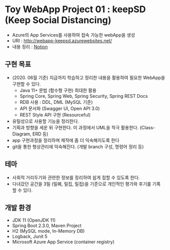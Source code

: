 # Toy WebApp Project 01 : keepSD (Keep Social Distancing)
- Azure의 App Services를 사용하여 접속 가능한 webApp을 생성
- URI : http://webapp-keepsd.azurewebsites.net/
- 내용 정리 : [Notion](https://www.notion.so/gentledot/KeepSD-f52e5ad2d79249babb720b03ec5bb83e)

## 구현 목표
- (2020. 06월 기준) 지금까지 학습하고 정리한 내용을 활용하여 필요한 WebApp을 구현할 수 있다.
    - Java 11+ 문법 (함수형 구현) 최대한 활용
    - Spring Core, Spring Web, Spring Security, Spring REST Docs
    - RDB 사용 : DDL, DML (MySQL 기준) 
    - API 문서화 (Swagger UI, Open API 3.0)
    - REST Style API 구현 (Resourceful)
- 유틸성으로 사용할 기능을 정리한다.
- 기획과 방향을 세운 뒤 구현한다. 이 과정에서 UML을 적극 활용한다. (Class-Diagram, ERD 등)
- app 구현과정을 정리하며 제작에 좀 더 익숙해지도록 한다
- git을 통한 형상관리에 익숙해진다. (개발 branch 구성, 명령어 정리 등)

## 테마
- 사회적 거리두기와 관련한 정보를 정리하여 쉽게 접할 수 있도록 한다.
- 다녀갔던 공간을 3밀 (밀폐, 밀집, 밀접)을 기준으로 개인적인 평가와 후기를 기록 할 수 있다.

## 개발 환경
- JDK 11 (OpenJDK 11)
- Spring Boot 2.3.0, Maven Project
- H2 (MySQL mode, In-Memory DB)
- Logback, Junit 5
- Microsoft Azure App Service (container registry)

